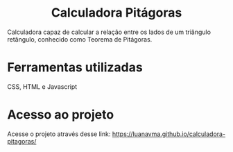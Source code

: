 <h1 align="center"> Calculadora Pitágoras </h1>
Calculadora capaz de calcular a relação entre os lados de um triângulo retângulo, conhecido como Teorema de Pitágoras.

# Ferramentas utilizadas
CSS, HTML e Javascript

# Acesso ao projeto
Acesse o projeto através desse link: https://luanavma.github.io/calculadora-pitagoras/ 

